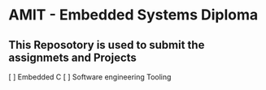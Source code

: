 # AMIT - Embedded Systems Diploma 
## This Reposotory is used to submit the assignmets and Projects 

[ ] Embedded C 
[ ] Software engineering Tooling

